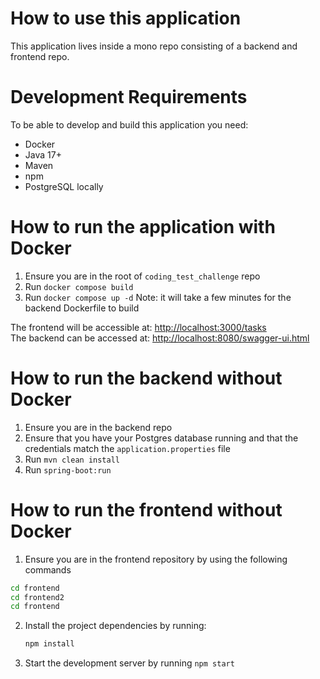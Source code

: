 # How to use this application

This application lives inside a mono repo consisting of a backend and frontend repo.

# Development Requirements 

To be able to develop and build this application you need:

- Docker
- Java 17+
- Maven
- npm
- PostgreSQL locally

# How to run the application with Docker

1. Ensure you are in the root of `coding_test_challenge` repo
2. Run `docker compose build`
3. Run `docker compose up -d`
Note: it will take a few minutes for the backend Dockerfile to build 

The frontend will be accessible at: [http://localhost:3000/tasks](http://localhost:3000/tasks)  
The backend can be accessed at: [http://localhost:8080/swagger-ui.html](http://localhost:8080/swagger-ui.html)

# How to run the backend without Docker

1. Ensure you are in the backend repo
2. Ensure that you have your Postgres database running and that the credentials match the `application.properties` file
3. Run `mvn clean install`
4. Run `spring-boot:run`


# How to run the frontend without Docker
1. Ensure you are in the frontend repository by using the following commands 
 ```bash
cd frontend 
cd frontend2
cd frontend  
```
2. Install the project dependencies by running:
   ```bash
   npm install
3. Start the development server by running `npm start`
